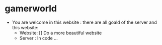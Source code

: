 # gamerworld

- You are welcome in this website : there are all goald of the server and this website:
    - Website:
        [] Do a more beautiful website
    - Server :
        In code ...
